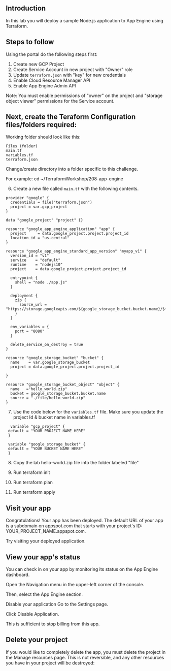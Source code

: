 
## Introduction
In this lab you will deploy a sample Node.js application to App Engine using Terraform.

## Steps to follow
Using the portal do the following steps first:
  1. Create new GCP Project
  2. Create Service Account in new project with "Owner" role
  3. Update `terraform.json` with "key" for new credentials
  4. Enable Cloud Resource Manager API
  5. Enable App Engine Admin API

Note: You must enable permissions of "owner" on the project and "storage object viewer" permissions for the Service account.

## Next, create the Teraform Configuration files/folders required:
Working folder should look like this:
    
    Files (folder)
    main.tf
    variables.tf
    terraform.json  
 
Change/create directory into a folder specific to this challenge.

For example: cd ~/TerraformWorkshop/208-app-engine

6. Create a new file called `main.tf` with the following contents. 

```hcl
provider "google" {
  credentials = file("terraform.json")
  project = var.gcp_project
}

data "google_project" "project" {}

resource "google_app_engine_application" "app" {
  project     = data.google_project.project.project_id
  location_id = "us-central"
}

resource "google_app_engine_standard_app_version" "myapp_v1" {
  version_id = "v1"
  service    = "default"
  runtime    = "nodejs10"
  project    = data.google_project.project.project_id

  entrypoint {
    shell = "node ./app.js"
  }

  deployment {
    zip {
      source_url = "https://storage.googleapis.com/${google_storage_bucket.bucket.name}/${google_storage_bucket_object.object.name}"
    }
  }

  env_variables = {
    port = "8080"
  }

  delete_service_on_destroy = true
}

resource "google_storage_bucket" "bucket" {
  name    = var.google_storage_bucket
  project = data.google_project.project.project_id

}

resource "google_storage_bucket_object" "object" {
  name   ="hello_world.zip"
  bucket = google_storage_bucket.bucket.name
  source = "./file/hello_world.zip"
}
```

 7. Use the code below for the `variables.tf` file. Make sure you update the project Id & bucket name in variables.tf 


 ```hcl
   variable "gcp_project" {
  default = "YOUR PROJECT NAME HERE"
  }

  variable "google_storage_bucket" {
  default = "YOUR BUCKET NAME HERE"
  }
  ```
  8. Copy the lab hello-world.zip file into the folder labeled "file"

 9. Run terraform init
10. Run terraform plan
11. Run terraform apply

## Visit your app
Congratulations! Your app has been deployed. The default URL of your app is a subdomain on appspot.com that starts with your project's ID: YOUR_PROJECT_NAME.appspot.com.

Try visiting your deployed application.

## View your app's status
You can check in on your app by monitoring its status on the App Engine dashboard.

Open the Navigation menu in the upper-left corner of the console.

Then, select the App Engine section.

Disable your application
Go to the Settings page.

Click Disable Application.

This is sufficient to stop billing from this app. 

## Delete your project
If you would like to completely delete the app, you must delete the project in the Manage resources page. This is not reversible, and any other resources you have in your project will be destroyed:

